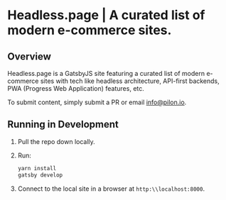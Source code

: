 # Headless.page | A curated list of modern e-commerce sites.

## Overview

Headless.page is a GatsbyJS site featuring a curated list of modern e-commerce sites with tech like headless architecture, API-first backends, PWA (Progress Web Application) features, etc.

To submit content, simply submit a PR or email info@pilon.io.

## Running in Development

1. Pull the repo down locally.

2. Run:

    ```bash
    yarn install
    gatsby develop
    ```

3. Connect to the local site in a browser at `http:\\localhost:8000`.

